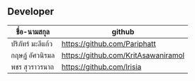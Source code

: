 ## Developer

| ชื่อ-นามสกุล            | github                           | 
|-------------------------|----------------------------------|
| ปริภัทร์ มะลีแก้ว        | https://github.com/Pariphatt      |
| กฤษฏ์ อัศวนิรมล         | https://github.com/KritAsawaniramol | 
| พชร สุวราวรนาถ        | https://github.com/lrisia    |
